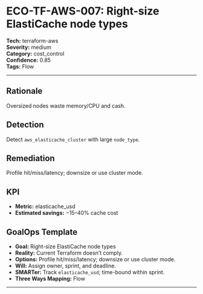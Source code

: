# ECO-TF-AWS-007: Right-size ElastiCache node types

**Tech:** terraform-aws  
**Severity:** medium  
**Category:** cost_control  
**Confidence:** 0.85  
**Tags:** Flow

---

## Rationale
Oversized nodes waste memory/CPU and cash.

## Detection
Detect `aws_elasticache_cluster` with large `node_type`.

## Remediation
Profile hit/miss/latency; downsize or use cluster mode.

## KPI
- **Metric:** elasticache_usd  
- **Estimated savings:** −15–40% cache cost

## GoalOps Template
- **Goal:** Right-size ElastiCache node types  
- **Reality:** Current Terraform doesn’t comply.  
- **Options:** Profile hit/miss/latency; downsize or use cluster mode.  
- **Will:** Assign owner, sprint, and deadline.  
- **SMARTer:** Track `elasticache_usd`; time-bound within sprint.  
- **Three Ways Mapping:** Flow

---


